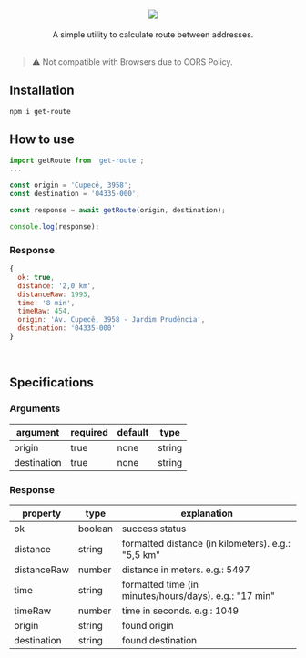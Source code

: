 <h1 align="center"><img src="https://user-images.githubusercontent.com/76014502/213812867-d5169761-aaa0-4105-8fe9-a171ba5bf4c3.png"/></h1>

<div align="center">A simple utility to calculate route between addresses.</div>

<br/>

> :warning: Not compatible with Browsers due to CORS Policy.

## Installation

    npm i get-route

## How to use

````javascript
import getRoute from 'get-route';
...

const origin = 'Cupecê, 3958';
const destination = '04335-000';

const response = await getRoute(origin, destination);

console.log(response);


````
### Response 
````javascript
{
  ok: true,
  distance: '2,0 km',
  distanceRaw: 1993,
  time: '8 min',
  timeRaw: 454,
  origin: 'Av. Cupecê, 3958 - Jardim Prudência',
  destination: '04335-000'
}
````
<br/>

## Specifications

### Arguments

| argument | required | default   |type|
|----------|----------|-----------|-------------------------------|
| origin   | true     | none      |string|
| destination| true   | none      |string|


### Response

| property    | type    | explanation                                            |
|-------------|---------|--------------------------------------------------------|
| ok          | boolean | success status                                         |
| distance    | string  | formatted distance (in kilometers). e.g.: "5,5 km"     |
| distanceRaw | number  | distance in meters. e.g.: 5497                         |
| time        | string  | formatted time (in minutes/hours/days). e.g.: "17 min" |
| timeRaw     | number  | time in seconds. e.g.: 1049                            |
| origin      | string  | found origin                                           |
| destination | string  | found destination                                      |
